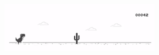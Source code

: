 ![dino](https://github.com/AlexanderWillner/AlexanderWillner/blob/master/Dino_non-birthday_version.gif?raw=true)
